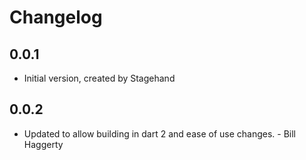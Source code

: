 # Changelog

## 0.0.1

- Initial version, created by Stagehand

## 0.0.2

 - Updated to allow building in dart 2 and ease of use changes. - Bill Haggerty
